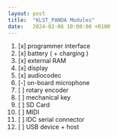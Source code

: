 ```yaml
---
layout: post
title:  "KLST_PANDA Modules"
date:   2024-02-06 10:00:00 +0100
---
```


1. [x] programmer interface
2. [x] battery ( + charging )
3. [x] external RAM
4. [x] display
5. [x] audiocodec
6. [-] on-board microphone
7. [ ] rotary encoder
8. [ ] mechanical key
9. [ ] SD Card
10. [ ] MIDI
11. [ ] IDC serial connector
12. [ ] USB device + host
